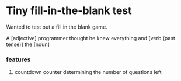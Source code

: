 # Tiny fill-in-the-blank test

Wanted to test out a fill in the blank game. 

A [adjective] programmer thought he knew everything and [verb (past tense)] the [noun]

### features
1. countdown counter determining the number of questions left